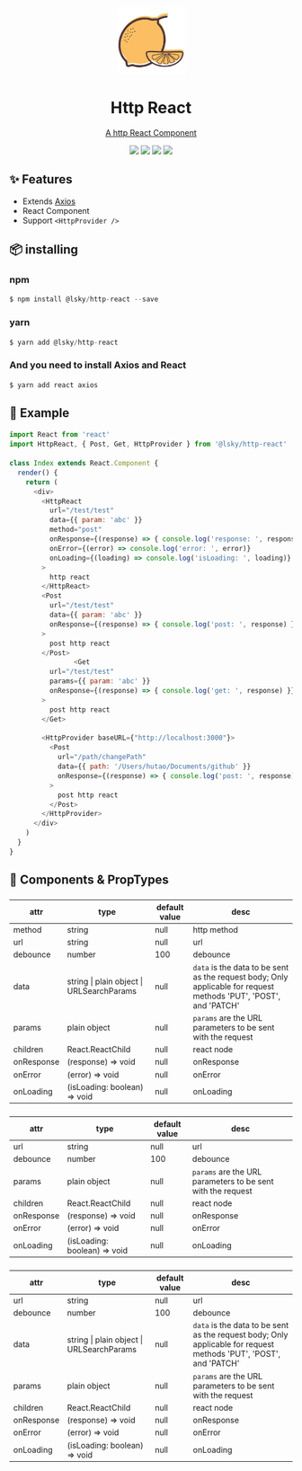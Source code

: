 
<p align="center">
  <img src="./assets/orange.png" width="120" alt="logo" />
</p>

<h1 align="center">Http React</h1>

<p align="center">
  <a href="https://github.com/lsky-walt/http-react">A http React Component</a>
</p>


<p align="center">
  <img href="https://github.com/lsky-walt/http-react" src="https://img.shields.io/badge/npm-0.0.1-blue?style=flat-square">
  <img href="https://github.com/lsky-walt/http-react" src="https://img.shields.io/badge/React-%3E=16.9.0-brightgreen?style=flat-square">
  <img href="https://github.com/lsky-walt/http-react" src="https://img.shields.io/badge/axios-%3E=0.19.0-brightgreen?style=flat-square">
  <img href="https://github.com/lsky-walt/http-react" src="https://img.shields.io/badge/size-21k-blue?style=flat-square">
</p>


## ✨ Features

- Extends [Axios](https://github.com/axios/axios)
- React Component
- Support `<HttpProvider />`

## 📦 installing

### npm

```javascript
$ npm install @lsky/http-react --save
```


### yarn

```javascript
$ yarn add @lsky/http-react
```

### And you need to install Axios and React

```javascript
$ yarn add react axios
```

## 🔨 Example

```javascript
import React from 'react'
import HttpReact, { Post, Get, HttpProvider } from '@lsky/http-react'

class Index extends React.Component {
  render() {
    return (
      <div>
        <HttpReact
          url="/test/test"
          data={{ param: 'abc' }}
          method="post"
          onResponse={(response) => { console.log('response: ', response) }}
          onError={(error) => console.log('error: ', error)}
          onLoading={(loading) => console.log('isLoading: ', loading)}
        >
          http react
        </HttpReact>
        <Post
          url="/test/test"
          data={{ param: 'abc' }}
          onResponse={(response) => { console.log('post: ', response) }}
        >
          post http react
        </Post>
				<Get
          url="/test/test"
          params={{ param: 'abc' }}
          onResponse={(response) => { console.log('get: ', response) }}
        >
          post http react
        </Get>

        <HttpProvider baseURL={"http://localhost:3000"}>
          <Post
            url="/path/changePath"
            data={{ path: '/Users/hutao/Documents/github' }}
            onResponse={(response) => { console.log('post: ', response) }}
          >
            post http react
          </Post>
        </HttpProvider>
      </div>
    )
  }
}

```


## 🍰 Components & PropTypes

### <HttpReact />

| attr | type | default value | desc |
| --- | --- | --- | --- |
| method | string | null | http method |
| url | string | null | url |
| debounce | number | 100 | debounce |
| data | string \| plain object \| URLSearchParams | null | `data` is the data to be sent as the request body; Only applicable for request methods 'PUT', 'POST', and 'PATCH' |
| params | plain object | null | `params` are the URL parameters to be sent with the request |
| children | React.ReactChild | null | react node |
| onResponse | (response) => void | null | onResponse |
| onError | (error) => void | null | onError |
| onLoading | (isLoading: boolean) => void | null | onLoading |


### <Get />

| attr | type | default value | desc |
| --- | --- | --- | --- |
| url | string | null | url |
| debounce | number | 100 | debounce |
| params | plain object | null | `params` are the URL parameters to be sent with the request |
| children | React.ReactChild | null | react node |
| onResponse | (response) => void | null | onResponse |
| onError | (error) => void | null | onError |
| onLoading | (isLoading: boolean) => void | null | onLoading |


### <Post />

| attr | type | default value | desc |
| --- | --- | --- | --- |
| url | string | null | url |
| debounce | number | 100 | debounce |
| data | string \| plain object \| URLSearchParams | null | `data` is the data to be sent as the request body; Only applicable for request methods 'PUT', 'POST', and 'PATCH' |
| params | plain object | null | `params` are the URL parameters to be sent with the request |
| children | React.ReactChild | null | react node |
| onResponse | (response) => void | null | onResponse |
| onError | (error) => void | null | onError |
| onLoading | (isLoading: boolean) => void | null | onLoading |